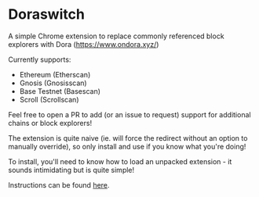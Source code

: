 # Doraswitch

A simple Chrome extension to replace commonly referenced block explorers with Dora (https://www.ondora.xyz/)

Currently supports:
- Ethereum (Etherscan)
- Gnosis (Gnosisscan)
- Base Testnet (Basescan)
- Scroll (Scrollscan)

Feel free to open a PR to add (or an issue to request) support for additional chains or block explorers!

The extension is quite naive (ie. will force the redirect without an option to manually override), so only install and use if you know what you're doing!

To install, you'll need to know how to load an unpacked extension - it sounds intimidating but is quite simple!

Instructions can be found [here](https://webkul.com/blog/how-to-install-the-unpacked-extension-in-chrome/).
